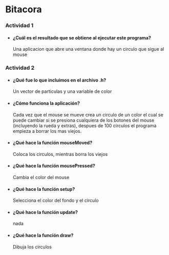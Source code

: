 # Bitacora

### Actividad 1
- #### ¿Cuál es el resultado que se obtiene al ejecutar este programa?  
    Una aplicacion que abre una ventana donde hay un circulo que sigue al mouse

### Actividad 2
- #### ¿Qué fue lo que incluimos en el archivo .h?  
    Un vector de particulas y una variable de color
- #### ¿Cómo funciona la aplicación?  
    Cada vez que el mouse se mueve crea un circulo de un color el cual se puede cambiar si se presiona cualquiera de los botones del mouse (incluyendo la rueda y extras), despues de 100 circulos el programa empieza a borrar los mas viejos.
- #### ¿Qué hace la función mouseMoved?  
    Coloca los circulos, mientras borra los viejos
- #### ¿Qué hace la función mousePressed?  
    Cambia el color del mouse
- #### ¿Qué hace la función setup?  
    Selecciona el color del fondo y el circulo
- #### ¿Qué hace la función update?  
    nada
- #### ¿Qué hace la función draw?  
    Dibuja los circulos
